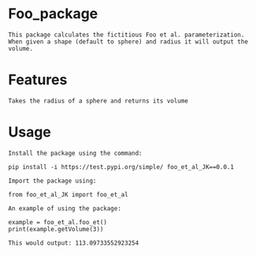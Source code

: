# Foo_package

    This package calculates the fictitious Foo et al. parameterization. When given a shape (default to sphere) and radius it will output the volume.

# Features

    Takes the radius of a sphere and returns its volume

# Usage

    Install the package using the command:

    pip install -i https://test.pypi.org/simple/ foo_et_al_JK==0.0.1

    Import the package using:

    from foo_et_al_JK import foo_et_al

    An example of using the package:

    example = foo_et_al.foo_et()
    print(example.getVolume(3))

    This would output: 113.09733552923254
